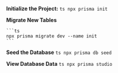 **Initialize the Project:**
`ts
    npx prisma init
    `

**Migrate New Tables**

    ```ts
    npx prisma migrate dev --name init
    ```

**Seed the Database**
`ts
    npx prisma db seed
    `

**View Database Data**
`ts
    npx prisma studio
    `
